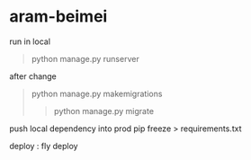 ﻿# aram-beimei
run in local
> python manage.py runserver
>
after change 
> python manage.py makemigrations
>  > python manage.py migrate
>  

push local dependency into prod 
 pip freeze > requirements.txt       

 deploy :  fly deploy      
